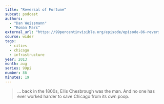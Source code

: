 ```yaml
---
title: "Reversal of Fortune"
subcat: podcast
authors:
  - "Dan Weissmann"
  - "Roman Mars"
external_url: "https://99percentinvisible.org/episode/episode-86-reversal-of-fortune/"
course: wider
tags:
  - cities
  - chicago
  - infrastructure
year: 2013
month: aug
series: 99pi
number: 86
minutes: 19
---
```


> … back in the 1800s, Ellis Chesbrough was the man. And no one has ever worked harder to save Chicago from its own poop.
